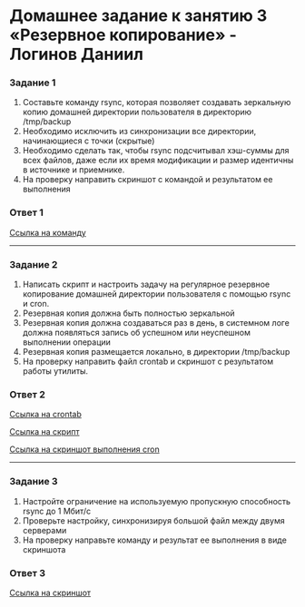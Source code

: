 # Домашнее задание к занятию 3 «Резервное копирование» - Логинов Даниил

### Задание 1

1. Составьте команду rsync, которая позволяет создавать зеркальную копию домашней директории пользователя в директорию /tmp/backup
2. Необходимо исключить из синхронизации все директории, начинающиеся с точки (скрытые)
3. Необходимо сделать так, чтобы rsync подсчитывал хэш-суммы для всех файлов, даже если их время модификации и размер идентичны в источнике и приемнике.
4. На проверку направить скриншот с командой и результатом ее выполнения

### Ответ 1

[Ссылка на команду](https://github.com/Loginochka/sflt.hw/tree/main/media/job-1-rsync.png)

-------


### Задание 2

1. Написать скрипт и настроить задачу на регулярное резервное копирование домашней директории пользователя с помощью rsync и cron.
2. Резервная копия должна быть полностью зеркальной
3. Резервная копия должна создаваться раз в день, в системном логе должна появляться запись об успешном или неуспешном выполнении операции
4. Резервная копия размещается локально, в директории /tmp/backup
5. На проверку направить файл crontab и скриншот с результатом работы утилиты.

### Ответ 2

[Ссылка на crontab](https://github.com/Loginochka/sflt.hw/blob/main/rsync/vagrant)

[Ссылка на скрипт](https://github.com/Loginochka/sflt.hw/blob/main/rsync/rsync.sh)

[Ссылка на скриншот выполнения cron](https://github.com/Loginochka/sflt.hw/blob/main/media/rsync-cron.png)

-------

### Задание 3

1. Настройте ограничение на используемую пропускную способность rsync до 1 Мбит/c
2. Проверьте настройку, синхронизируя большой файл между двумя серверами
3. На проверку направьте команду и результат ее выполнения в виде скриншота

### Ответ 3

[Ссылка на скриншот](https://github.com/Loginochka/sflt.hw/blob/main/media/rsync-large-file.png)
